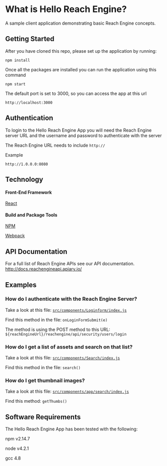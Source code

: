 # What is Hello Reach Engine?
A sample client application demonstrating basic Reach Engine concepts.

## Getting Started
After you have cloned this repo, please set up the application by running:

`npm install`

Once all the packages are installed you can run the application using this command

`npm start`

The default port is set to 3000, so you can access the app at this url

`http://localhost:3000`


## Authentication

To login to the Hello Reach Engine App you will need the Reach Engine server URL and the username and password to authenticate with the server

The Reach Engine URL needs to include `http://`

Example

`http://1.0.0.0:8080`


## Technology

#### Front-End Framework
[React](https://facebook.github.io/react/)

#### Build and Package Tools
[NPM](https://www.npmjs.com)

[Webpack](http://webpack.github.io)


## API Documentation

For a full list of Reach Engine APIs see our API documentation.
http://docs.reachengineapi.apiary.io/


## Examples

### How do I authenticate with the Reach Engine Server?
Take a look at this file:
[`src/components/Loginform/index.js`](src/components/Loginform/index.js)

Find this method in the file: `onLoginFormSubmit(e)`

The method is using the POST method to this URL:
`${reachEngineUrl}/reachengine/api/security/users/login`


### How do I get a list of assets and search on that list?
Take a look at this file: [`src/components/Search/index.js`](src/components/Search/index.js)

Find this method in the file: `search()`

### How do I get thumbnail images?
Take a look at this file:
[`src/components/app/search/index.js`](src/components/Search/index.js)

Find this method: `getThumbs()`

## Software Requirements

The Hello Reach Engine App has been tested with the following:

npm v2.14.7

node v4.2.1

gcc 4.8

